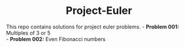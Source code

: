 <h1 align='center'> Project-Euler</h1>
This repo contains solutions for project euler problems.
- <b>Problem 001:</b> Multiples of 3 or 5 <br>
- <b>Problem 002:</b> Even Fibonacci numbers<br>
